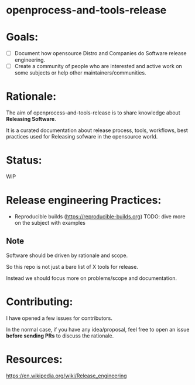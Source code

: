 # openprocess-and-tools-release

# Goals:

- [ ] Document how opensource Distro and Companies do Software release engineering.
- [ ] Create a community of people who are interested and active work on some subjects or help other maintainers/communities.
 
# Rationale:
The aim of openprocess-and-tools-release is to share knowledge about **Releasing Software**.

It is a curated documentation about release process, tools, workflows, best practices used for Releasing sofware in the opensource world.

# Status:

WIP


# Release engineering Practices:

* Reproducible builds (https://reproducible-builds.org) 
  TODO: dive more on the subject with examples




## Note

Software should be driven by rationale and scope.

So this repo is not just a bare list of X tools for release. 

Instead we should focus more on problems/scope and documentation.


# Contributing:

I have opened a few issues for contributors.

In the normal case, if you have any idea/proposal, feel free to open an issue **before sending PRs** to discuss the rationale.


# Resources:

https://en.wikipedia.org/wiki/Release_engineering
